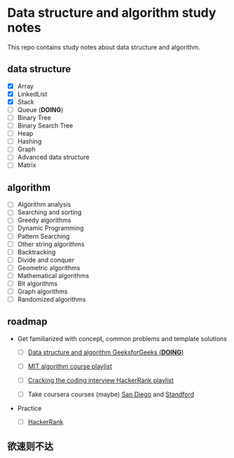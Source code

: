 # Data structure and algorithm study notes

This repo contains study notes about data structure and algorithm.

## data structure
- [x] Array
- [x] LinkedList 
- [x] Stack 
- [ ] Queue (**DOING**)
- [ ] Binary Tree
- [ ] Binary Search Tree
- [ ] Heap
- [ ] Hashing
- [ ] Graph
- [ ] Advanced data structure
- [ ] Matrix

## algorithm

- [ ] Algorithm analysis
- [ ] Searching and sorting
- [ ] Greedy algorithms
- [ ] Dynamic Programming
- [ ] Pattern Searching
- [ ] Other string algorithms
- [ ] Backtracking
- [ ] Divide and conquer
- [ ] Geometric algorithms
- [ ] Mathematical algorithms
- [ ] Bit algorithms
- [ ] Graph algorithms
- [ ] Randomized algorithms

## roadmap

* Get familiarized with concept, common problems and template solutions

  - [ ] [Data structure and algorithm GeeksforGeeks (**DOING**)](https://www.geeksforgeeks.org/)
  
  - [ ] [MIT algorithm course playlist](https://www.youtube.com/watch?v=HtSuA80QTyo&list=PLUl4u3cNGP61Oq3tWYp6V_F-5jb5L2iHb)
  
  - [ ] [Cracking the coding interview HackerRank playlist](https://www.youtube.com/playlist?list=PLOuZYwbmgZWXvkghUyMLdI90IwxbNCiWK)
  
  - [ ] Take coursera courses (maybe) [San Diego](https://www.coursera.org/specializations/data-structures-algorithms) and [Standford](https://www.coursera.org/specializations/algorithms)
  
  
* Practice
  - [ ] [HackerRank](https://www.hackerrank.com/)
  

    
## 欲速则不达



